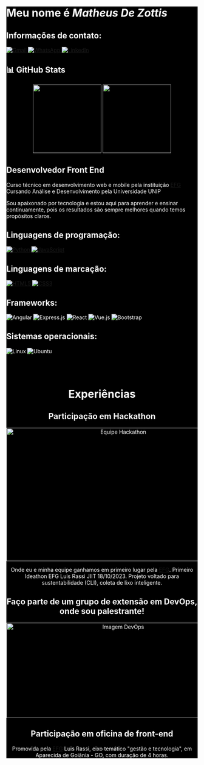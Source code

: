 <main style="background-color: black; color: white;">
  <h1>Meu nome é <em>Matheus De Zottis</em></h1>

  <h2><strong>Informações de contato:</strong></h2>

  <p>
    <a href="mailto:matheusdezottis@gmail.com">
      <img src="https://img.shields.io/badge/Gmail-D14836?style=for-the-badge&logo=gmail&logoColor=white" alt="Gmail">
    </a>
    <a href="https://wa.me/qr/J7UHZLYS4YV7N1">
      <img src="https://img.shields.io/badge/WhatsApp-25D366?style=for-the-badge&logo=whatsapp&logoColor=white"
        alt="WhatsApp">
    </a>
    <a href="https://www.linkedin.com/in/matheusdezottis/">
      <img src="https://img.shields.io/badge/LinkedIn-0077B5?style=for-the-badge&logo=linkedin&logoColor=white"
        alt="LinkedIn">
    </a>
  </p>

  <h2>📊 GitHub Stats</h2>
  <div align="center">
    <img height="180em"
      src="https://github-readme-stats.vercel.app/api?username=MatheusDeZottis&show_icons=true&theme=dracula&include_all_commits=true&count_private=true" />
    <img height="180em"
      src="https://github-readme-stats.vercel.app/api/top-langs/?username=MatheusDeZottis&layout=compact&theme=dracula" />
  </div>

  <h2>Desenvolvedor Front End</h2>
  <p>Curso técnico em desenvolvimento web e mobile pela instituição <a href="https://efg.org.br/">EFG</a><br>
    Cursando Análise e Desenvolvimento pela Universidade UNIP
  </p>
  <p>Sou apaixonado por tecnologia e estou aqui para aprender e ensinar continuamente, pois os resultados são sempre
    melhores quando temos propósitos claros.</p>

  <h2><strong>Linguagens de programação:</strong></h2>
  <p>
    <a href="https://github.com/MatheusDeZottis/PYTHON.git">
      <img src="https://img.shields.io/badge/Python-14354C?style=for-the-badge&logo=python&logoColor=white"
        alt="Python">
    </a>
    <a href="https://github.com/MatheusDeZottis/java-Script.git">
      <img src="https://img.shields.io/badge/JavaScript-F7DF1E?style=for-the-badge&logo=javascript&logoColor=black"
        alt="JavaScript">
    </a>
  </p>

  <h2><strong>Linguagens de marcação:</strong></h2>
  <p>
    <a href="https://github.com/MatheusDeZottis/HTML5-E-CSS3.git">
      <img src="https://img.shields.io/badge/HTML5-E34F26?style=for-the-badge&logo=html5&logoColor=white" alt="HTML5">
    </a>
    <a href="https://github.com/MatheusDeZottis/HTML5-E-CSS3.git">
      <img src="https://img.shields.io/badge/CSS3-1572B6?style=for-the-badge&logo=css3&logoColor=white" alt="CSS3">
    </a>
  </p>

  <h2><strong>Frameworks:</strong></h2>
  <p>
    <img src="https://img.shields.io/badge/Angular-DD0031?style=for-the-badge&logo=angular&logoColor=white"
      alt="Angular">
    <img src="https://img.shields.io/badge/Express.js-404D59?style=for-the-badge" alt="Express.js">
    <img src="https://img.shields.io/badge/React-20232A?style=for-the-badge&logo=react&logoColor=61DAFB" alt="React">
    <img src="https://img.shields.io/badge/Vue.js-35495E?style=for-the-badge&logo=vue.js&logoColor=4FC08D" alt="Vue.js">
    <img src="https://img.shields.io/badge/Bootstrap-563D7C?style=for-the-badge&logo=bootstrap&logoColor=white"
      alt="Bootstrap">
  </p>

  <h2><strong>Sistemas operacionais:</strong></h2>
  <p>
    <img src="https://img.shields.io/badge/Linux-FCC624?style=for-the-badge&logo=linux&logoColor=black" alt="Linux">
    <img src="https://img.shields.io/badge/Ubuntu-E95420?style=for-the-badge&logo=ubuntu&logoColor=white" alt="Ubuntu">
  </p>
  <br>
  <br>
  <div align="center">
    
  <h1><strong>Experiências</strong></h1>

  <h2><strong>Participação em Hackathon</strong></h2>
  <div align="center">
    <img src="https://lh3.googleusercontent.com/pw/AP1GczP2x6z2pb8d3or_qJa7IPqRK1wLwin9Q08Jc_1_G2SiApWDaHeUdDLvY3LS4bWDi9Dej3ld_BY_BfZI9SiB5D5saRAvD2VDok4upZuAlJFkj5gbsmOrknTX7y42pN0SGBjxjH5mhA1NdowU-ohk_4tt=w823-h620-s-no-gm?authuser=0"
      alt="Equipe Hackathon" width="600px" height="350px">
    <p>Onde eu e minha equipe ganhamos em primeiro lugar pela <a href="https://efg.org.br/">EFG</a>. Primeiro Ideathon
      EFG Luis Rassi JIIT 18/10/2023. Projeto voltado para sustentabilidade (CLI), coleta de lixo inteligente.</p>
  </div>

  <div align="center">
    <h2><strong>Faço parte de um grupo de extensão em DevOps, onde sou palestrante!</strong></h2>
    <img
      src="https://cdn.shortpixel.ai/client/to_auto,q_glossy,ret_img,w_1366/https://4linux.com.br/wp-content/uploads/2020/08/o-que-e-devops.jpg"
      alt="Imagem DevOps" width="600px" height="250px">
  </div>
  <h2><strong>Participação em oficina de front-end</strong></h2>
  <p>Promovida pela <a href="https://efg.org.br/">EFG</a> Luis Rassi, eixo temático "gestão e tecnologia", em Aparecida
    de Goiânia - GO, com duração de 4 horas.</p>


  </div>
</main>
